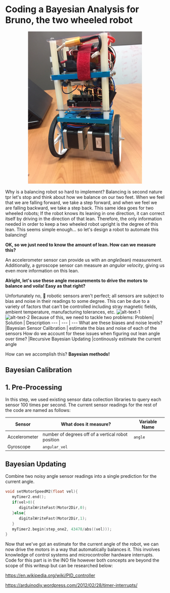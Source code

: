 # Coding a Bayesian Analysis for Bruno, the two wheeled robot
 <p align="center">
<img src="readmefiles/bruno2.JPG" width="360">
</p>

Why is a balancing robot so hard to implement? Balancing is second nature
tpr let's stop and think about how we balance on our two feet. When we feel that we are falling forward, we take a step forward, and when we feel we are falling backward, we take a step back. This same idea goes for two wheeled robots; If the robot knows its leaning in one direction, it can correct itself by driving in the direction of that lean. Therefore, the only information needed in order to keep a two wheeled robot upright is the degree of this lean. This seems simple enough... so let's design a robot to automate this balancing!

**OK, so we just need to know the amount of lean. How can we measure this?**

An accelerometer sensor can provide us with an *angle*(lean) measurement. Additionally, a gyroscope sensor can measure an *angular velocity*, giving us even more information on this lean.

**Alright, let's use these angle measurements to drive the motors to balance and voila! Easy as that right?**

Unfortunately no, 🙁 robotic sensors aren't perfect; all sensors are subject to bias and noise in their readings to some degree. This can be due to a variety of factors that can't be controlled including stray magnetic fields, ambient temperature, manufacturing tolerances, etc. 
![alt-text-1](readmefiles/acc1.png=300x "title-1") ![alt-text-2](readmefiles/gyro1.png=300x "title-2")
Because of this, we need to tackle two problems:
Problem| Solution | Description
--- | --- | ---
 What are these biases and noise levels? |Bayesian Sensor Calibration | estimate the bias and noise of each of the sensors
How do we account for these issues when figuring out lean angle over time? |Recursive Bayesian Updating |continously estimate the current angle

How can we accomplish this? **Bayesian methods!**


## Bayesian Calibration


## 1. Pre-Processing
In this step, we used existing sensor data collection libraries to query each sensor 100 times per second. The current sensor readings for the rest of the code are named as follows:

Sensor |What does it measure? | Variable Name
--- |---| ---
Accelerometer |number of degrees off of a vertical robot position |  `angle` 
Gyroscope | `angular_vel`
## Bayesian Updating
Combine two noisy angle sensor readings into a single prediction for the current angle. 
```C
void setMotorSpeedM2(float vel){
   myTimer2.end();
   if(vel>0){
      digitalWriteFast(Motor2Dir,0);
   }else{
      digitalWriteFast(Motor2Dir,1);
   }
   myTimer2.begin(step_one2, 43478/abs((vel)));  
}


```


Now that we've got an estimate for the current angle of the robot, we can now drive the motors in a way that automatically balances it.  This involves knowledge of control systems and microcontroller hardware interrupts. Code for this part is in the INO file however both concepts are beyond the scope of this writeup but can be researched below:

https://en.wikipedia.org/wiki/PID_controller

https://arduinodiy.wordpress.com/2012/02/28/timer-interrupts/

